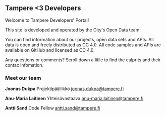## Tampere &lt;3 Developers

Welcome to Tampere Developers' Portal!

This site is developed and operated by the City's Open Data team.

You can find information about our projects, open data sets and APIs. All data is open and freely distributed as CC 4.0. All code samples and APIs are available on GitHub and licensed as CC 4.0.

Any questions or comments? Scroll down a litlle to find the culprits and their contac infomation.

### Meet our team
**Joonas Dukpa**
Projektipäällikkö
joonas.dukpa@tampere.fi

**Anu-Maria Laitinen**
Yhteisövastaava
anu-maria.laitinen@tampere.fi

**Antti Sand**
Code Fellow
antti.sand@tampere.fi
